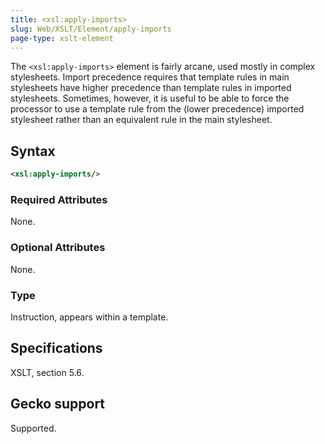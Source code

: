 ```yaml
---
title: <xsl:apply-imports>
slug: Web/XSLT/Element/apply-imports
page-type: xslt-element
---
```




The `<xsl:apply-imports>` element is fairly arcane, used mostly in complex stylesheets. Import precedence requires that template rules in main stylesheets have higher precedence than template rules in imported stylesheets. Sometimes, however, it is useful to be able to force the processor to use a template rule from the (lower precedence) imported stylesheet rather than an equivalent rule in the main stylesheet.

## Syntax

```xml
<xsl:apply-imports/>
```

### Required Attributes

None.

### Optional Attributes

None.

### Type

Instruction, appears within a template.

## Specifications

XSLT, section 5.6.

## Gecko support

Supported.
